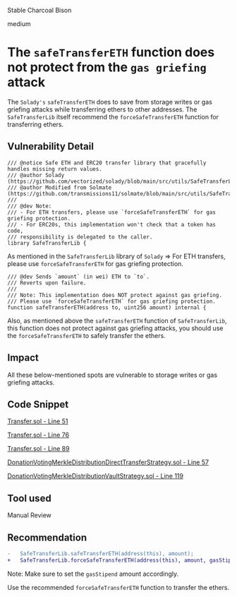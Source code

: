 Stable Charcoal Bison

medium

# The `safeTransferETH` function does not protect from the `gas griefing` attack

The `Solady's` `safeTransferETH` does to save from storage writes or gas griefing attacks while transferring ethers to other addresses. The `SafeTransferLib` itself recommend the `forceSafeTransferETH` function for transferring ethers.

## Vulnerability Detail

```solidity
/// @notice Safe ETH and ERC20 transfer library that gracefully handles missing return values.
/// @author Solady (https://github.com/vectorized/solady/blob/main/src/utils/SafeTransferLib.sol)
/// @author Modified from Solmate (https://github.com/transmissions11/solmate/blob/main/src/utils/SafeTransferLib.sol)
///
/// @dev Note:
/// - For ETH transfers, please use `forceSafeTransferETH` for gas griefing protection.
/// - For ERC20s, this implementation won't check that a token has code,
/// responsibility is delegated to the caller.
library SafeTransferLib {
```

As mentioned in the `SafeTransferLib` library of `Solady` => For ETH transfers, please use `forceSafeTransferETH` for gas griefing protection.

```solidity
/// @dev Sends `amount` (in wei) ETH to `to`.
/// Reverts upon failure.
///
/// Note: This implementation does NOT protect against gas griefing.
/// Please use `forceSafeTransferETH` for gas griefing protection.
function safeTransferETH(address to, uint256 amount) internal {
```

Also, as mentioned above the `safeTransferETH` function of `SafeTransferLib`, this function does not protect against gas griefing attacks, you should use the `forceSafeTransferETH` to safely transfer the ethers.

## Impact

All these below-mentioned spots are vulnerable to storage writes or gas griefing attacks.

## Code Snippet

[Transfer.sol - Line 51](https://github.com/sherlock-audit/2023-09-Gitcoin/blob/main/allo-v2/contracts/core/libraries/Transfer.sol#L51)

[Transfer.sol - Line 76](https://github.com/sherlock-audit/2023-09-Gitcoin/blob/main/allo-v2/contracts/core/libraries/Transfer.sol#L76)

[Transfer.sol - Line 89](https://github.com/sherlock-audit/2023-09-Gitcoin/blob/main/allo-v2/contracts/core/libraries/Transfer.sol#L89)

[DonationVotingMerkleDistributionDirectTransferStrategy.sol - Line 57](https://github.com/sherlock-audit/2023-09-Gitcoin/blob/main/allo-v2/contracts/strategies/donation-voting-merkle-distribution-direct-transfer/DonationVotingMerkleDistributionDirectTransferStrategy.sol#L57)

[DonationVotingMerkleDistributionVaultStrategy.sol - Line 119](https://github.com/sherlock-audit/2023-09-Gitcoin/blob/main/allo-v2/contracts/strategies/donation-voting-merkle-distribution-vault/DonationVotingMerkleDistributionVaultStrategy.sol#L119)

## Tool used

Manual Review

## Recommendation

```diff
-   SafeTransferLib.safeTransferETH(address(this), amount);
+   SafeTransferLib.forceSafeTransferETH(address(this), amount, gasStipend);
```

Note: Make sure to set the `gasStipend` amount accordingly.

Use the recommended `forceSafeTransferETH` function to transfer the ethers.